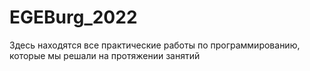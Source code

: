# EGEBurg_2022
 Здесь находятся все практические работы по программированию, которые мы решали на протяжении занятий
